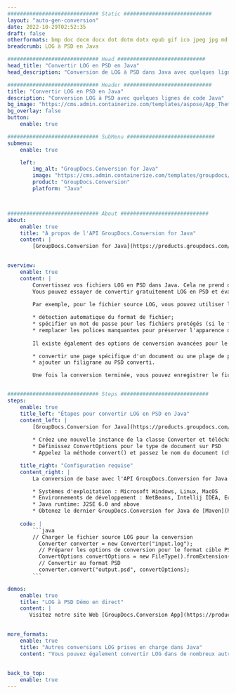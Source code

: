 ```yaml
---
############################# Static ############################
layout: "auto-gen-conversion"
date: 2022-10-29T02:52:35
draft: false
otherformats: bmp doc docm docx dot dotm dotx epub gif ico jpeg jpg md odt ott pdf png psd rtf tex tif tiff txt xps
breadcrumb: LOG à PSD en Java

############################# Head ############################
head_title: "Convertir LOG en PSD en Java"
head_description: "Conversion de LOG à PSD dans Java avec quelques lignes de code. Convertissez plus de 160 formats de fichiers à l'aide de l'API de conversion de documents GroupDocs pour Java"

############################# Header ############################
title: "Convertir LOG en PSD en Java"
description: "Conversion LOG à PSD avec quelques lignes de code Java"
bg_image: "https://cms.admin.containerize.com/templates/aspose/App_Themes/V3/images/bg/header1.png"
bg_overlay: false
button:
    enable: true

############################# SubMenu ############################
submenu:
    enable: true

    left:
        img_alt: "GroupDocs.Conversion for Java"
        image: "https://cms.admin.containerize.com/templates/groupdocs/images/product-logos/90x90-noborder/groupdocs-conversion-java.png"
        product: "GroupDocs.Conversion"
        platform: "Java"



############################# About ############################
about:
    enable: true
    title: "À propos de l'API GroupDocs.Conversion for Java"
    content: |
        [GroupDocs.Conversion for Java](https://products.groupdocs.com/conversion/java/) est une API de conversion de format de fichier avancée pour la conversion entre les formats d'image et de document populaires tels que Microsoft Office, OpenDocument, PDF, HTML, e-mail, CAO. et bien plus encore avec seulement quelques lignes de code. L'API native détecte automatiquement les formats des documents originaux et propose de nombreuses options de personnalisation des documents convertis. Outre la fonction d'extraction d'informations d'un document, il prend également en charge la mise en cache des résultats de conversion sur le disque local par défaut. Cependant, tout type de stockage de cache peut être pris en charge en implémentant les interfaces appropriées - Amazon S3, Dropbox, Google Drive, Windows Azure, Reddis ou tout autre.
    

overview:
    enable: true
    content: |
        Convertissez vos fichiers LOG en PSD dans Java. Cela ne prend que quelques lignes de code Java sur n'importe quelle plate-forme de votre choix, telle que Windows, Linux, macOS.
        Vous pouvez essayer de convertir gratuitement LOG en PSD et évaluer la qualité des résultats de conversion. En plus des scripts de conversion de fichiers simples, vous pouvez essayer des options plus sophistiquées pour charger le fichier source LOG et stocker la sortie PSD. 
        
        Par exemple, pour le fichier source LOG, vous pouvez utiliser les options de chargement suivantes :

        * détection automatique du format de fichier;
        * spécifier un mot de passe pour les fichiers protégés (si le format de fichier le prend en charge);
        * remplacer les polices manquantes pour préserver l'apparence du document.
        
        Il existe également des options de conversion avancées pour le fichier PSD :

        * convertir une page spécifique d'un document ou une plage de pages;
        * ajouter un filigrane au PSD converti.

        Une fois la conversion terminée, vous pouvez enregistrer le fichier PSD dans votre chemin de fichier local ou dans un stockage tiers tel que FTP, Amazon S3, Google Drive, Dropbox, etc. Veuillez noter - pour convertir LOG à PSD, vous n'avez pas besoin d'installer de logiciel supplémentaire, tel que MS Office, Open Office, Adobe Acrobat Reader, etc.


############################# Steps ############################
steps:
    enable: true
    title_left: "Étapes pour convertir LOG en PSD en Java"
    content_left: |
        [GroupDocs.Conversion for Java](https://products.groupdocs.com/conversion/java/) permet aux développeurs de convertir facilement le fichier LOG en PSD avec quelques lignes de code.
        
        * Créez une nouvelle instance de la classe Converter et téléchargez le fichier LOG avec le chemin complet
        * Définissez ConvertOptions pour le type de document sur PSD
        * Appelez la méthode convert() et passez le nom du document (chemin complet) et le format (PSD) en tant que paramètre

    title_right: "Configuration requise"
    content_right: |
        La conversion de base avec l'API GroupDocs.Conversion for Java peut être effectuée avec seulement quelques lignes de code. Nos API sont prises en charge sur toutes les principales plates-formes et systèmes d'exploitation. Avant d'exécuter le code ci-dessous, assurez-vous que les prérequis suivants sont installés sur votre système.

        * Systèmes d'exploitation : Microsoft Windows, Linux, MacOS
        * Environnements de développement : NetBeans, Intellij IDEA, Eclipse, etc.
        * Java runtime: J2SE 6.0 and above
        * Obtenez le dernier GroupDocs.Conversion for Java de [Maven](https://repository.groupdocs.com/webapp/#/artifacts/browse/tree/General/repo/com/groupdocs/groupdocs-conversion)
         
    code: |
        ```java    
        // Charger le fichier source LOG pour la conversion
          Converter converter = new Converter("input.log");
          // Préparer les options de conversion pour le format cible PSD
          ConvertOptions convertOptions = new FileType().fromExtension("psd").getConvertOptions();
          // Convertir au format PSD
          converter.convert("output.psd", convertOptions);
        ```

demos:
    enable: true
    title: "LOG à PSD Démo en direct"
    content: |
       Visitez notre site Web [GroupDocs.Conversion App](https://products.groupdocs.app/conversion/family) et essayez la conversion LOG à PSD maintenant. La démo gratuite présente les avantages suivants
          

more_formats:
    enable: true
    title: "Autres conversions LOG prises en charge dans Java"
    content: "Vous pouvez également convertir LOG dans de nombreux autres formats de fichiers. Veuillez consulter la liste ci-dessous."
       
       
back_to_top:
    enable: true
---
```

